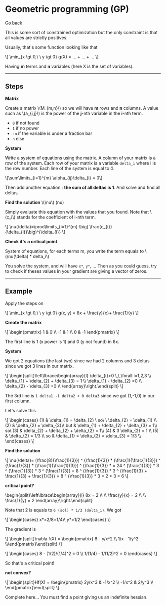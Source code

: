 # Geometric programming (GP)

[Go back](..)

This is some sort of constrained optimization but the only
constraint is that all values are strictly positives.

Usually, that's some function looking like that

<div>
\[
\min_{x \gt 0,\ \ y \gt 0} g(X) = ... + ... + ...
\]
</div>

Having **m** terms and **n** variables (here X is the set of variables).

<hr class="sl">

## Steps

**Matrix**

<p>
Create a matrix <span>\(M_{m,n}\)</span> so we
will have <b>m</b> rows and <b>n</b> columns.
A value such as <span>\(a_{i,j}\)</span>
is the power of the <b>j</b>-nth variable in the
<b>i</b>-nth term.
</p>

* ``0`` if not found
* ``1`` if no power
* ``-n`` if the variable is under a fraction bar
* ``n`` else

**System**

Write a system of equations using the matrix. A column of your matrix 
is a row of the system. Each row of your matrix is a variable
``delta_i`` where i is the row number. Each line of the system
is equal to *0*.

<p>\[\sum\limits_{i=1}^{m} \alpha_{ij}\delta_{i} = 0\]</p>

Then add another equation : **the sum of all deltas is 1**.
And solve and find all deltas.

<div><b>Find the solution</b> \(\nu\) (nu)</div>

<p>
Simply evaluate this equation with the values that you found.
Note that <span>\(c_i\)</span> stands for the coefficient of i-nth term.
</p>

<div>
\[
\nu(\delta)=\prod\limits_{i=1}^{m} \big( \frac{c_{i}}{\delta_{i}}\big)^{\delta_{i}}
\]
</div>

**Check it's a critical point**

<div>
System of equations, for each terms m, you write
the term equals to <span>\(\nu(\delta) * delta_i\)</span>
</div>

You solve the system, and will have ``x*``, `y*`, ...
Then as you could guess, try to check if theses values in
your gradient are giving a vector of zeros.

<hr class="sr">

## Example

Apply the steps on

<p>
\[
\min_{x \gt 0,\ \ y \gt 0} g(x, y) = 8x + \frac{y}{x}+ \frac{1}{y}
\]
</p>

**Create the matrix**

<p>
\[
\begin{pmatrix}
1 & 0 \\
-1 & 1 \\
0 & -1
\end{pmatrix}
\]
</p>

The first line is 1 (x power is 1) and 0 (y not found)
in 8x.

**System**

We got 2 equations (the last two)
since we had 2 columns and 3 deltas since
we got 3 lines in our matrix.

<p>
\[
\begin{split}\left\lbrace\begin{array}{l}
\delta_{i}>0  \,\,\forall i=1,2,3  \\
\delta_{1} + \delta_{2} + \delta_{3} = 1 \\
\delta_{1} - \delta_{2} =0 \\
\delta_{2} - \delta_{3} =0 \\
\end{array}\right.\end{split}
\]
</p>

The 3rd line is ``1 delta1 -1 delta2 + 0 delta3``
since we got (1,-1,0) in our first column.

Let's solve this

<p>
\[
\begin{cases}
(1) & \delta_{1} = \delta_{2} \ so\ \ \delta_{2} = \delta_{1} \\
(2) & \delta_{2} = \delta_{3}\\
but & \delta_{1} + \delta_{2} + \delta_{3} = 1\\
so\ (3) & \delta_{2} + \delta_{2} + \delta_{2} = 1\\
(4) & 3 \delta_{2} = 1 \\
(5) & \delta_{2} = 1/3 \\
so & \delta_{1} = \delta_{2} = \delta_{3} = 1/3 \\
\end{cases}
\]
</p>

**Find the solution**

<p>
\[
\nu(\delta)= (\frac{8}{\frac{1}{3}}) ^ {\frac{1}{3}} *
        (\frac{1}{\frac{1}{3}}) ^ {\frac{1}{3}} * (\frac{1}{\frac{1}{3}}) ^ {\frac{1}{3}} *
= 24 ^ {\frac{1}{3}} *  3 ^ {\frac{1}{3}} * 3 ^ {\frac{1}{3}}
= 8 ^ {\frac{1}{3}} * 3 ^ {\frac{1}{3} + \frac{1}{3} + \frac{1}{3}}
= 8 ^ {\frac{1}{3}} * 3
= 2 * 3 = 6
\]
</p>

**critical point?**

<p>
\begin{split}\left\lbrace\begin{array}{l}
8x = 2 \\  \\
\frac{y}{x} = 2 \\  \\
\frac{1}{y} = 2
\end{array}\right.\end{split}
</p>

Note that 2 is equals to ``6 (sol) * 1/3 (delta_i)``.
We got 

<p>
\[
\begin{cases}
x*=2/8=1/4\\
y*=1/2
\end{cases}
\]
</p>

The gradient is

<p>
\[
\begin{split}\nabla f(X) = \begin{pmatrix}   8 - y/x^2  \\   1/x - 1/y^2 \\\end{pmatrix}\end{split}
\]
</p>

<p>
\[
\begin{cases}
8 - (1/2)/(1/4)^2 = 0 \\
1/(1/4) - 1/(1/2)^2 = 0
\end{cases}
\]
</p>

So that's a critical point!

**not convex?**

<p>
\[
\begin{split}Hf(X) = \begin{pmatrix}
2y/x^3 & -1/x^2 \\
-1/x^2 & 2/y^3 \\
\end{pmatrix}\end{split}
\]
</p>

Complete here... You must find a point giving us
an indefinite hessian.
